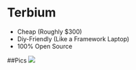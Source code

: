 # Terbium

- Cheap (Roughly $300)
- Diy-Friendly (Like a Framework Laptop) 
- 100% Open Source


##Pics
  <img src= "https://hc-cdn.hel1.your-objectstorage.com/s/v3/a25007999b85c1815798e0bb96764b42357755cc_terbium_v1.png"/>
